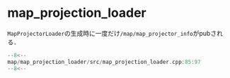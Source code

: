 # map_projection_loader

`MapProjectorLoader`の生成時に一度だけ`/map/map_projector_info`がpubされる．

```cpp title="src/map_projection_loader.cpp:85:97"
--8<--
map/map_projection_loader/src/map_projection_loader.cpp:85:97
--8<--
```
